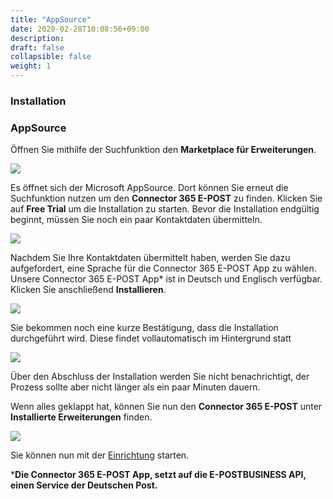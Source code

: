 ```yaml
---
title: "AppSource"
date: 2020-02-28T10:08:56+09:00
description: 
draft: false
collapsible: false
weight: 1
---
```

### Installation

### AppSource

Öffnen Sie mithilfe der Suchfunktion den **Marketplace für Erweiterungen**.

![](images/apps/general/de-de/marketplace_search.png)

Es öffnet sich der Microsoft AppSource. Dort können Sie erneut die Suchfunktion nutzen um den **Connector 365 E-POST** zu finden. Klicken Sie auf **Free Trial** um die Installation zu starten. Bevor die Installation endgültig beginnt, müssen Sie noch ein paar Kontaktdaten übermitteln.

![](images/apps/E-POST/store_epost.png)

Nachdem Sie Ihre Kontaktdaten übermittelt haben, werden Sie dazu aufgefordert, eine Sprache für die Connector 365 E-POST App zu wählen. Unsere Connector 365 E-POST App* ist in Deutsch und Englisch verfügbar. Klicken Sie anschließend **Installieren**.

![](images/apps/general/de-de/app_language.png)

Sie bekommen noch eine kurze Bestätigung, dass die Installation durchgeführt wird. Diese findet vollautomatisch im Hintergrund statt

![](images/apps/general/de-de/app_installation.png)

Über den Abschluss der Installation werden Sie nicht benachrichtigt, der Prozess sollte aber nicht länger als ein paar Minuten dauern.

Wenn alles geklappt hat, können Sie nun den **Connector 365 E-POST** unter **Installierte Erweiterungen** finden.

![](images/apps/E-POST/app_installed.png)

Sie können nun mit der [Einrichtung](/de-de/apps/e-post/first-steps/setup/) starten.



***Die Connector 365 E-POST App, setzt auf die E-POSTBUSINESS API, einen Service der Deutschen Post.**



